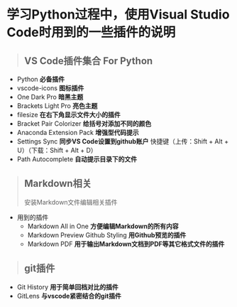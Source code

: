 # 学习Python过程中，使用Visual Studio Code时用到的一些插件的说明

> ## VS Code插件集合 For Python

* Python **必备插件**
* vscode-icons **图标插件**
* One Dark Pro **暗黑主题**
* Brackets Light Pro **亮色主题**
* filesize **在右下角显示文件大小的插件**
* Bracket Pair Colorizer **给括号对添加不同的颜色**
* Anaconda Extension Pack **增强型代码提示**
* Settings Sync **同步VS Code设置到github账户**  快捷键（上传：Shift + Alt + U）（下载：Shift + Alt + D）
* Path Autocomplete **自动提示目录下的文件**

> ## Markdown相关
>
> 安装Markdown文件编辑相关插件

* 用到的插件
  * Markdown All in One **方便编辑Markdown的所有内容**
  * Markdown Preview Github Styling **用Github预览的插件**
  * Markdown PDF **用于输出Markdown文档到PDF等其它格式文件的插件**

> ## git插件

* Git History **用于简单回档对比的插件**
* GitLens **与vscode紧密结合的git插件**
